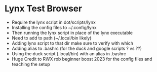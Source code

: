 # Lynx Test Browser 

* Require the lynx script in dot/scripts/lynx 
* Installing the config files to ~/.config/lynx 
* Then running the lynx script in place of the lynx executable 
* Need to add to path (~/.local/bin likely)
* Adding lynx script to that dir make sure to verify with which 
* Adding alias to .bashrc (for the duck and google scripts ? vs ??)
* Using the duck script (.local/bin) with an alias in .bashrc 
* Huge Credit to RWX rob beginner boost 2023 for the config files and teaching the setup 
